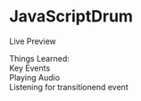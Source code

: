 # JavaScriptDrum
Live Preview

Things Learned: </br>
Key Events</br>
Playing Audio</br>
Listening for transitionend event</br>
